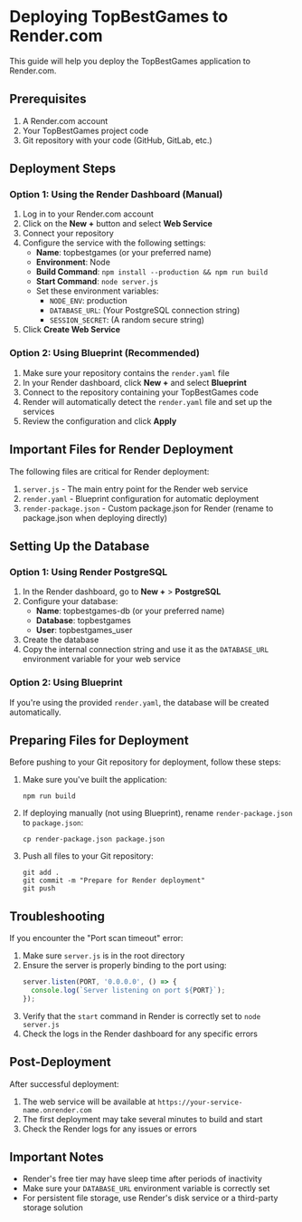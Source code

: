 # Deploying TopBestGames to Render.com

This guide will help you deploy the TopBestGames application to Render.com.

## Prerequisites

1. A Render.com account
2. Your TopBestGames project code
3. Git repository with your code (GitHub, GitLab, etc.)

## Deployment Steps

### Option 1: Using the Render Dashboard (Manual)

1. Log in to your Render.com account
2. Click on the **New +** button and select **Web Service**
3. Connect your repository
4. Configure the service with the following settings:
   - **Name**: topbestgames (or your preferred name)
   - **Environment**: Node
   - **Build Command**: `npm install --production && npm run build`
   - **Start Command**: `node server.js`
   - Set these environment variables:
     - `NODE_ENV`: production
     - `DATABASE_URL`: (Your PostgreSQL connection string)
     - `SESSION_SECRET`: (A random secure string)
5. Click **Create Web Service**

### Option 2: Using Blueprint (Recommended)

1. Make sure your repository contains the `render.yaml` file
2. In your Render dashboard, click **New +** and select **Blueprint**
3. Connect to the repository containing your TopBestGames code
4. Render will automatically detect the `render.yaml` file and set up the services
5. Review the configuration and click **Apply**

## Important Files for Render Deployment

The following files are critical for Render deployment:

1. `server.js` - The main entry point for the Render web service
2. `render.yaml` - Blueprint configuration for automatic deployment
3. `render-package.json` - Custom package.json for Render (rename to package.json when deploying directly)

## Setting Up the Database

### Option 1: Using Render PostgreSQL

1. In the Render dashboard, go to **New +** > **PostgreSQL**
2. Configure your database:
   - **Name**: topbestgames-db (or your preferred name)
   - **Database**: topbestgames
   - **User**: topbestgames_user
3. Create the database
4. Copy the internal connection string and use it as the `DATABASE_URL` environment variable for your web service

### Option 2: Using Blueprint

If you're using the provided `render.yaml`, the database will be created automatically.

## Preparing Files for Deployment

Before pushing to your Git repository for deployment, follow these steps:

1. Make sure you've built the application:
   ```
   npm run build
   ```

2. If deploying manually (not using Blueprint), rename `render-package.json` to `package.json`:
   ```
   cp render-package.json package.json
   ```

3. Push all files to your Git repository:
   ```
   git add .
   git commit -m "Prepare for Render deployment"
   git push
   ```

## Troubleshooting

If you encounter the "Port scan timeout" error:

1. Make sure `server.js` is in the root directory
2. Ensure the server is properly binding to the port using:
   ```javascript
   server.listen(PORT, '0.0.0.0', () => {
     console.log(`Server listening on port ${PORT}`);
   });
   ```
3. Verify that the `start` command in Render is correctly set to `node server.js`
4. Check the logs in the Render dashboard for any specific errors

## Post-Deployment

After successful deployment:

1. The web service will be available at `https://your-service-name.onrender.com`
2. The first deployment may take several minutes to build and start
3. Check the Render logs for any issues or errors

## Important Notes

- Render's free tier may have sleep time after periods of inactivity
- Make sure your `DATABASE_URL` environment variable is correctly set
- For persistent file storage, use Render's disk service or a third-party storage solution
